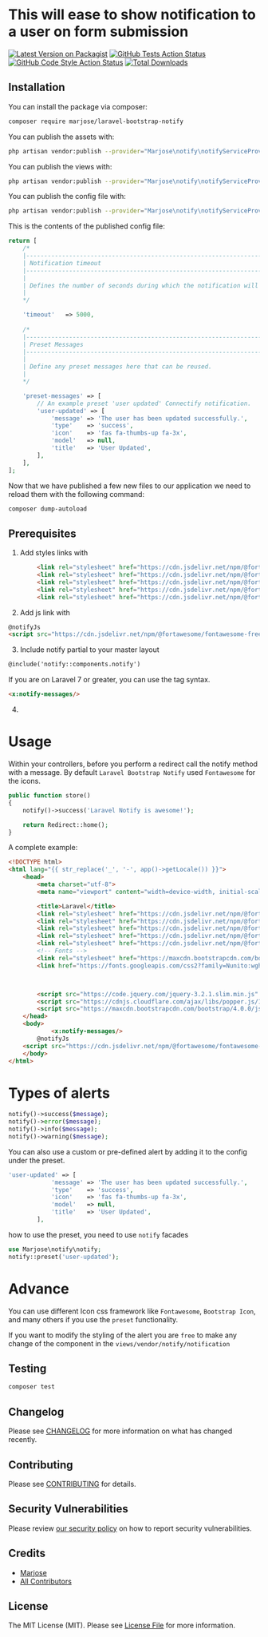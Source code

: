 # This will ease to show notification to a user on form submission

[![Latest Version on Packagist](https://img.shields.io/packagist/v/marjose/laravel-bootstrap-notify.svg?style=flat-square)](https://packagist.org/packages/marjose/laravel-bootstrap-notify)
[![GitHub Tests Action Status](https://img.shields.io/github/workflow/status/whoami213/laravel-bootstrap-notify/run-tests?label=tests)](https://github.com/whoami213/laravel-bootstrap-notify/actions?query=workflow%3Arun-tests+branch%3Amain)
[![GitHub Code Style Action Status](https://img.shields.io/github/workflow/status/whoami213/laravel-bootstrap-notify/Check%20&%20fix%20styling?label=code%20style)](https://github.com/whoami213/laravel-bootstrap-notify/actions?query=workflow%3A"Check+%26+fix+styling"+branch%3Amain)
[![Total Downloads](https://img.shields.io/packagist/dt/marjose/laravel-bootstrap-notify.svg?style=flat-square)](https://packagist.org/packages/marjose/laravel-bootstrap-notify)


## Installation

You can install the package via composer:

```bash
composer require marjose/laravel-bootstrap-notify
```

You can publish the assets with:

```bash
php artisan vendor:publish --provider="Marjose\notify\notifyServiceProvider" --tag="notify-assets"
```

You can publish the views with:

```bash
php artisan vendor:publish --provider="Marjose\notify\notifyServiceProvider" --tag="notify-views"
```


You can publish the config file with:
```bash
php artisan vendor:publish --provider="Marjose\notify\notifyServiceProvider" --tag="notify-config"
```

This is the contents of the published config file:

```php
return [
    /*
    |--------------------------------------------------------------------------
    | Notification timeout
    |--------------------------------------------------------------------------
    |
    | Defines the number of seconds during which the notification will be visible.
    |
    */

    'timeout'   => 5000,
    
    /*
    |--------------------------------------------------------------------------
    | Preset Messages
    |--------------------------------------------------------------------------
    |
    | Define any preset messages here that can be reused.
    |
    */

    'preset-messages' => [
        // An example preset 'user updated' Connectify notification.
        'user-updated' => [
            'message' => 'The user has been updated successfully.',
            'type'    => 'success',
            'icon'    => 'fas fa-thumbs-up fa-3x',
            'model'   => null,
            'title'   => 'User Updated',
        ],
    ],
];

```
Now that we have published a few new files to our application we need to reload them with the following command:
```bash
composer dump-autoload
```


## Prerequisites

1. Add styles links with
```html
        <link rel="stylesheet" href="https://cdn.jsdelivr.net/npm/@fortawesome/fontawesome-free@5.15.4/css/all.min.css">
        <link rel="stylesheet" href="https://cdn.jsdelivr.net/npm/@fortawesome/fontawesome-free@5.15.4/css/fontawesome.min.css">
        <link rel="stylesheet" href="https://cdn.jsdelivr.net/npm/@fortawesome/fontawesome-free@5.15.4/css/regular.min.css">
        <link rel="stylesheet" href="https://cdn.jsdelivr.net/npm/@fortawesome/fontawesome-free@5.15.4/css/solid.min.css">
        <link rel="stylesheet" href="https://cdn.jsdelivr.net/npm/@fortawesome/fontawesome-free@5.15.4/css/brands.min.css">
```
2. Add js link with
```html
@notifyJs
<script src="https://cdn.jsdelivr.net/npm/@fortawesome/fontawesome-free@5.15.4/js/fontawesome.min.js"></script>
```
3. Include notify partial to your master layout
```html
@include('notify::components.notify')
```
If you are on Laravel 7 or greater, you can use the tag syntax.
```html
<x:notify-messages/>
```
4. 


# Usage
Within your controllers, before you perform a redirect call the notify method with a message. By default `Laravel Bootstrap Notify` used `Fontawesome` for the icons.
```php
public function store()
{
    notify()->success('Laravel Notify is awesome!');

    return Redirect::home();
}
```
A complete example:
```html
<!DOCTYPE html>
<html lang="{{ str_replace('_', '-', app()->getLocale()) }}">
    <head>
        <meta charset="utf-8">
        <meta name="viewport" content="width=device-width, initial-scale=1">

        <title>Laravel</title>
        <link rel="stylesheet" href="https://cdn.jsdelivr.net/npm/@fortawesome/fontawesome-free@5.15.4/css/all.min.css">
        <link rel="stylesheet" href="https://cdn.jsdelivr.net/npm/@fortawesome/fontawesome-free@5.15.4/css/fontawesome.min.css">
        <link rel="stylesheet" href="https://cdn.jsdelivr.net/npm/@fortawesome/fontawesome-free@5.15.4/css/regular.min.css">
        <link rel="stylesheet" href="https://cdn.jsdelivr.net/npm/@fortawesome/fontawesome-free@5.15.4/css/solid.min.css">
        <link rel="stylesheet" href="https://cdn.jsdelivr.net/npm/@fortawesome/fontawesome-free@5.15.4/css/brands.min.css">
        <!-- Fonts -->
        <link rel="stylesheet" href="https://maxcdn.bootstrapcdn.com/bootstrap/4.0.0/css/bootstrap.min.css" integrity="sha384-Gn5384xqQ1aoWXA+058RXPxPg6fy4IWvTNh0E263XmFcJlSAwiGgFAW/dAiS6JXm" crossorigin="anonymous">
        <link href="https://fonts.googleapis.com/css2?family=Nunito:wght@400;600;700&display=swap" rel="stylesheet">



        <script src="https://code.jquery.com/jquery-3.2.1.slim.min.js" integrity="sha384-KJ3o2DKtIkvYIK3UENzmM7KCkRr/rE9/Qpg6aAZGJwFDMVNA/GpGFF93hXpG5KkN" crossorigin="anonymous"></script>
        <script src="https://cdnjs.cloudflare.com/ajax/libs/popper.js/1.12.9/umd/popper.min.js" integrity="sha384-ApNbgh9B+Y1QKtv3Rn7W3mgPxhU9K/ScQsAP7hUibX39j7fakFPskvXusvfa0b4Q" crossorigin="anonymous"></script>
        <script src="https://maxcdn.bootstrapcdn.com/bootstrap/4.0.0/js/bootstrap.min.js" integrity="sha384-JZR6Spejh4U02d8jOt6vLEHfe/JQGiRRSQQxSfFWpi1MquVdAyjUar5+76PVCmYl" crossorigin="anonymous"></script>
    </head>
    <body>
            <x:notify-messages/>
        @notifyJs
    <script src="https://cdn.jsdelivr.net/npm/@fortawesome/fontawesome-free@5.15.4/js/fontawesome.min.js"></script>
    </body>
</html>
```

# Types of alerts
```php
notify()->success($message);
notify()->error($message);
notify()->info($message);
notify()->warning($message);
```

You can also use a custom or pre-defined alert by adding it to the config under the preset.
```php
'user-updated' => [
            'message' => 'The user has been updated successfully.',
            'type'    => 'success',
            'icon'    => 'fas fa-thumbs-up fa-3x',
            'model'   => null,
            'title'   => 'User Updated',
        ],
```

how to use the preset, you need to use ```notify``` facades

```php
use Marjose\notify\notify;
notify::preset('user-updated');
```

# Advance

You can use different Icon css framework like `Fontawesome`, `Bootstrap Icon`, and many others if you use the `preset` functionality.

If you want to modify the styling of the alert you are `free` to make any change of the component in the `views/vendor/notify/notification`

## Testing

```bash
composer test
```

## Changelog

Please see [CHANGELOG](CHANGELOG.md) for more information on what has changed recently.

## Contributing

Please see [CONTRIBUTING](.github/CONTRIBUTING.md) for details.

## Security Vulnerabilities

Please review [our security policy](../../security/policy) on how to report security vulnerabilities.

## Credits

- [Marjose](https://github.com/whoami213)
- [All Contributors](../../contributors)

## License

The MIT License (MIT). Please see [License File](LICENSE.md) for more information.
